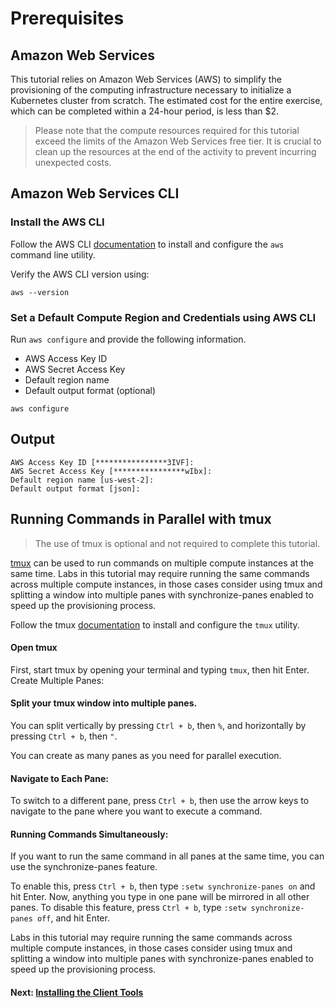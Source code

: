 # Prerequisites

## Amazon Web Services

This tutorial relies on Amazon Web Services (AWS) to simplify the provisioning of the computing infrastructure necessary to initialize a Kubernetes cluster from scratch. The estimated cost for the entire exercise, which can be completed within a 24-hour period, is less than $2.

> Please note that the compute resources required for this tutorial exceed the limits of the Amazon Web Services free tier. It is crucial to clean up the resources at the end of the activity to prevent incurring unexpected costs.

## Amazon Web Services CLI

### Install the AWS CLI

Follow the AWS CLI [documentation](https://devopscube.com/install-configure-aws-cli-linux/) to install and configure the `aws` command line utility.

Verify the AWS CLI version using:

```
aws --version
```

### Set a Default Compute Region and Credentials using AWS CLI

Run `aws configure` and provide the following information.
* AWS Access Key ID
* AWS Secret Access Key
* Default region name
* Default output format (optional)

```
aws configure
```
## Output

```
AWS Access Key ID [****************3IVF]: 
AWS Secret Access Key [****************wIbx]: 
Default region name [us-west-2]: 
Default output format [json]: 
```

## Running Commands in Parallel with tmux

> The use of tmux is optional and not required to complete this tutorial.

[tmux](https://github.com/tmux/tmux/wiki) can be used to run commands on multiple compute instances at the same time. Labs in this tutorial may require running the same commands across multiple compute instances, in those cases consider using tmux and splitting a window into multiple panes with synchronize-panes enabled to speed up the provisioning process.


Follow the tmux [documentation](https://github.com/tmux/tmux/wiki/Getting-Started) to install and configure the `tmux` utility.

#### Open tmux

First, start tmux by opening your terminal and typing `tmux`, then hit Enter.
Create Multiple Panes:

#### Split your tmux window into multiple panes. 

You can split vertically by pressing `Ctrl + b`, then `%`, and horizontally by pressing `Ctrl + b`, then `"`.

You can create as many panes as you need for parallel execution.

#### Navigate to Each Pane:

To switch to a different pane, press `Ctrl + b`, then use the arrow keys to navigate to the pane where you want to execute a command.

#### Running Commands Simultaneously:

If you want to run the same command in all panes at the same time, you can use the synchronize-panes feature.

To enable this, press `Ctrl + b`, then type `:setw synchronize-panes on` and hit Enter. Now, anything you type in one pane will be mirrored in all other panes.
To disable this feature, press `Ctrl + b`, type `:setw synchronize-panes off`, and hit Enter.


Labs in this tutorial may require running the same commands across multiple compute instances, in those cases consider using tmux and splitting a window into multiple panes with synchronize-panes enabled to speed up the provisioning process.

#### Next: [Installing the Client Tools](02-client-tools.md)
